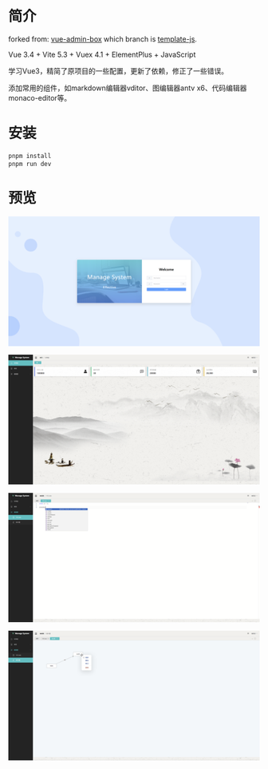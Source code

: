 
# 简介

forked from: [vue-admin-box](https://github.com/cmdparkour/vue-admin-box) which branch is [template-js](https://github.com/cmdparkour/vue-admin-box/tree/template-js).

Vue 3.4 + Vite 5.3 + Vuex 4.1 + ElementPlus + JavaScript

学习Vue3，精简了原项目的一些配置，更新了依赖，修正了一些错误。

添加常用的组件，如markdown编辑器vditor、图编辑器antv x6、代码编辑器monaco-editor等。

# 安装

```shell
pnpm install
pnpm run dev
```

# 预览

![login.png](assets/login.png)

![dashboard.png](assets/dashboard.png)

![vscode.png](assets/vscode.png)

![x6Editor.png](assets/x6Editor.png)